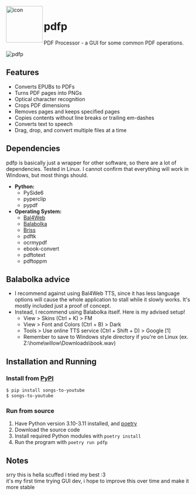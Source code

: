 <img align="left" width="100" height="100" src="https://raw.githubusercontent.com/MellowKyler/pdfp/main/pdfp/images/logo.ico" alt="icon">

# pdfp
PDF Processor - a GUI for some common PDF operations.

![pdfp](https://raw.githubusercontent.com/MellowKyler/pdfp/main/docs/demo.png)

## Features
- Converts EPUBs to PDFs
- Turns PDF pages into PNGs
- Optical character recognition
- Crops PDF dimensions
- Removes pages and keeps specified pages
- Copies contents without line breaks or trailing em-dashes
- Converts text to speech
- Drag, drop, and convert multiple files at a time

## Dependencies
pdfp is basically just a wrapper for other software, so there are a lot of dependencies. Tested in Linux. I cannot confirm that everything will work in Windows, but most things should.
- **Python:**
  - PySide6
  - pyperclip
  - pypdf
- **Operating System:**
  - [Bal4Web](https://www.cross-plus-a.com/bweb.htm)
  - [Balabolka](https://www.cross-plus-a.com/balabolka.htm)
  - [Briss](https://github.com/mbaeuerle/Briss-2.0)
  - pdftk
  - ocrmypdf
  - ebook-convert
  - pdftotext
  - pdftoppm

## Balabolka advice
- I recommend against using Bal4Web TTS, since it has less language options will cause the whole application to stall while it slowly works. It's mostly included just a proof of concept.
- Instead, I recommend using Balabolka itself. Here is my advised setup!
  - View > Skins (Ctrl + K) > FM 
  - View > Font and Colors (Ctrl + B) > Dark
  - Tools > Use online TTS service (Ctrl + Shift + D) > Google [1]
  - Remember to save to Windows style directory if you're on Linux (ex. Z:\home\willow\Downloads\book.wav)

## Installation and Running

### Install from [PyPI](https://pypi.org/project/pdfp/)

```bash
$ pip install songs-to-youtube
$ songs-to-youtube
```

### Run from source

1. Have Python version 3.10-3.11 installed, and [poetry](https://python-poetry.org/)
2. Download the source code
3. Install required Python modules with `poetry install`
4. Run the program with `poetry run pdfp`

## Notes
srry this is hella scuffed i tried my best :3 <br>
it's my first time trying GUI dev, i hope to improve this over time and make it more stable

